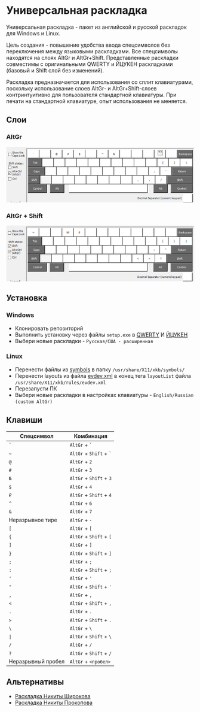 # Универсальная раскладка

Универсальная раскладка - пакет из английской и русской раскладок для Windows и Linux.

Цель создания - повышение удобства ввода спецсимволов без переключения между языковыми раскладками. Все спецсимволы находятся на слоях AltGr и AltGr+Shift. Представленные раскладки совместимы с оригинальными QWERTY и ЙЦУКЕН раскладками (базовый и Shift слой без изменений).

Раскладка предназначается для использования со сплит клавиатурами, поскольку использование слоев AltGr- и AltGr+Shift-слоев контринтуитивно для пользователя стандартной клавиатуры. При печати на стандартной клавиатуре, опыт использования не меняется.

## Слои

### AltGr

![](.github/altgr.png?raw=true)

### AltGr + Shift

![](.github/altgr-shift.png?raw=true)

## Установка

### Windows

- Клонировать репозиторий
- Выполнить установку через файлы `setup.exe` в [QWERTY](./layouts/windows/qwerty/installer/) И [ЙЦУКЕН](./layouts/windows/jcuken/installer/)
- Выбери новые раскладки - `Русская/США - расширенная`

### Linux

- Перенести файлы из [symbols](./layouts/linux/xkb/symbols/) в папку `/usr/share/X11/xkb/symbols/`
- Перенести layouts из файла [evdev.xml](./layouts/linux/xkb/rules/evdev.xml) в конец тега `layoutList` файла `/usr/share/X11/xkb/rules/evdev.xml`
- Перезапусти ПК
- Выбери новые раскладки в настройках клавиатуры - `English/Russian (custom AltGr)`

## Клавиши

| Спецсимвол         | Комбинация                  |
| ------------------ | --------------------------- |
| `` ` ``            | `AltGr` + `` ` ``           |
| `~`                | `AltGr` + `Shift` + `` ` `` |
| `@`                | `AltGr` + `2`               |
| `#`                | `AltGr` + `3`               |
| `№`                | `AltGr` + `Shift` + `3`     |
| `$`                | `AltGr` + `4`               |
| `₽`                | `AltGr` + `Shift` + `4`     |
| `^`                | `AltGr` + `6`               |
| `&`                | `AltGr` + `7`               |
| Неразрывное тире   | `AltGr` + `-`               |
| `[`                | `AltGr` + `[`               |
| `{`                | `AltGr` + `Shift` + `[`     |
| `]`                | `AltGr` + `]`               |
| `}`                | `AltGr` + `Shift` + `]`     |
| `;`                | `AltGr` + `;`               |
| `:`                | `AltGr` + `Shift` + `;`     |
| `'`                | `AltGr` + `'`               |
| `"`                | `AltGr` + `Shift` + `'`     |
| `,`                | `AltGr` + `,`               |
| `<`                | `AltGr` + `Shift` + `,`     |
| `.`                | `AltGr` + `.`               |
| `>`                | `AltGr` + `Shift` + `.`     |
| `\`                | `AltGr` + `\`               |
| `\|`               | `AltGr` + `Shift` + `\`     |
| `/`                | `AltGr` + `/`               |
| `?`                | `AltGr` + `Shift` + `/`     |
| Неразрывный пробел | `AltGr` + `<пробел>`        |

## Альтернативы

- [Раскладка Никиты Широкова](https://github.com/braindefender/universal-layout)
- [Раскладка Никиты Прокопова](https://github.com/tonsky/Universal-Layout)
